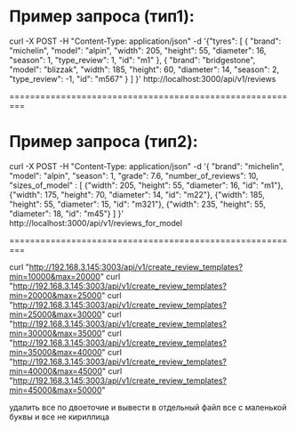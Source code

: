 Пример запроса (тип1):
=================================================

curl -X POST -H "Content-Type: application/json"      -d '{"tyres": [
{
"brand": "michelin",
"model": "alpin",
"width": 205,
"height": 55,
"diameter": 16,
"season": 1,
"type_review": 1,
"id": "m1"
},
{
"brand": "bridgestone",
"model": "blizzak",
"width": 185,
"height": 60,
"diameter": 14,
"season": 2,
"type_review": -1,
"id": "m567"
}
]
}'       http://localhost:3000/api/v1/reviews

=========================================================

Пример запроса (тип2):
=================================================

curl -X POST -H "Content-Type: application/json"      -d '{
"brand": "michelin",
"model": "alpin",
"season": 1,
"grade": 7.6,
"number_of_reviews": 10,
"sizes_of_model" : [
{"width": 205, "height": 55, "diameter": 16, "id": "m1"},
{"width": 175, "height": 70, "diameter": 14, "id": "m22"},
{"width": 185, "height": 55, "diameter": 15, "id": "m321"},
{"width": 235, "height": 55, "diameter": 18, "id": "m45"}
]
}'       http://localhost:3000/api/v1/reviews_for_model

=========================================================


curl "http://192.168.3.145:3003/api/v1/create_review_templates?min=10000&max=20000"
curl "http://192.168.3.145:3003/api/v1/create_review_templates?min=20000&max=25000"
curl "http://192.168.3.145:3003/api/v1/create_review_templates?min=25000&max=30000"
curl "http://192.168.3.145:3003/api/v1/create_review_templates?min=30000&max=35000"
curl "http://192.168.3.145:3003/api/v1/create_review_templates?min=35000&max=40000"
curl "http://192.168.3.145:3003/api/v1/create_review_templates?min=40000&max=45000"
curl "http://192.168.3.145:3003/api/v1/create_review_templates?min=45000&max=50000"

удалить все по двоеточие
и вывести в отдельный файл все с маленькой буквы и все не кириллица 